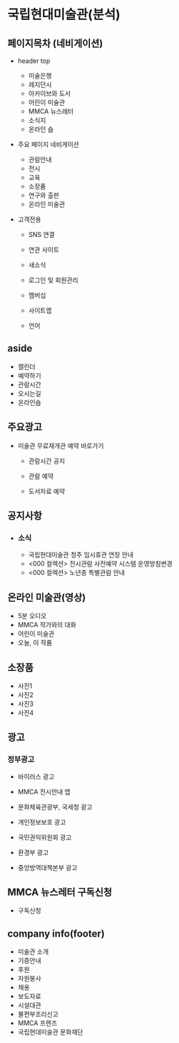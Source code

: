 # 국립현대미술관(분석)

## 페이지목차 (네비게이션)

- header top
  - 미술은행
  - 레지던시
  - 아카이브와 도서
  - 어린이 미술관
  - MMCA 뉴스레터
  - 소식지
  - 온라인 숍

- 주요 페이지 네비게이션

  - 관람안내
  - 전시
  - 교육
  - 소장품
  - 연구와 출판
  - 온라인 미술관

- 고객전용

  - SNS 연결

  - 연관 사이트
  - 새소식

  - 로그인 및 회원관리
  - 멤버십
  - 사이트맵
  - 언어

## aside

- 캘린더
- 예약하기
- 관람시간
- 오시는길
- 온라인숍

## 주요광고

- 미술관 무료재개관 예약 바로가기

  - 관람시간 공지

  - 관람 예약

  - 도서자료 예약

    

## 공지사항

- ### 소식

  - 국립현대미술관 청주 임시휴관 연장 안내
  - <000 컬렉션> 전시관람 사전예약 시스템 운영방침변경
  - <000 컬렉션> 노년층 특별관람 안내

## 온라인 미술관(영상)

- 5분 오디오 
- MMCA 작가와의 대화
- 어린이 미술관
- 오늘, 이 작품

## 소장품

- 사진1
- 사진2
- 사진3
- 사진4

## 광고

### 정부광고

- 바이러스 광고
- MMCA 전시안내 앱 
- 문화체육관광부, 국세청 광고
- 개인정보보호 광고
- 국민권익위원회 광고
- 환경부 광고

- 중앙방역대책본부 광고

## MMCA 뉴스레터 구독신청

- 구독신청

## company info(footer)

- 미술관 소개
- 기증안내
- 후원
- 자원봉사
- 채용
- 보도자료
- 시설대관
- 불편부조리신고
- MMCA 프렌즈
- 국립현대미술관 문화재단